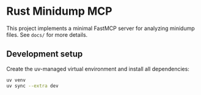 # Rust Minidump MCP

This project implements a minimal FastMCP server for analyzing minidump files.
See `docs/` for more details.

## Development setup

Create the uv-managed virtual environment and install all dependencies:

```bash
uv venv
uv sync --extra dev
```
